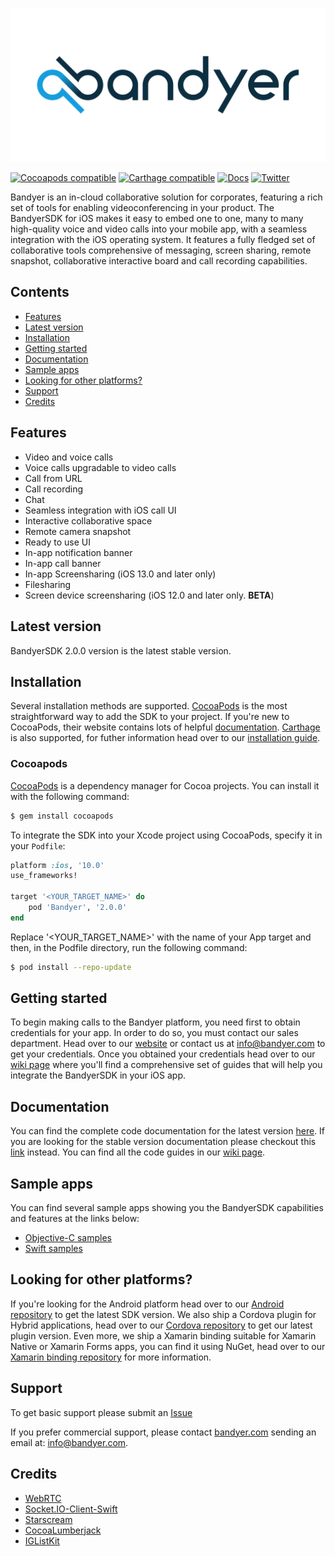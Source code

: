 <p align="center">
	<img src="img/Bandyer-logotype-white-1024x500.png" alt="Bandyer" title="Bandyer" />
</p>

[![Cocoapods compatible](https://img.shields.io/cocoapods/v/Bandyer)](https://cocoapods.org/pods/Bandyer)
[![Carthage compatible](https://img.shields.io/badge/Carthage-compatible-4BC51D.svg?style=flat)](https://github.com/Carthage/Carthage)
[![Docs](https://img.shields.io/badge/docs-current-brightgreen.svg)](https://docs.bandyer.com/Bandyer-iOS-SDK/BandyerSDK/latest/index.html)
[![Twitter](https://img.shields.io/twitter/url/http/shields.io.svg?style=social&logo=twitter)](https://twitter.com/intent/follow?screen_name=bandyersrl)

Bandyer is an in-cloud collaborative solution for corporates, featuring a rich set of tools for enabling videoconferencing in your product. The BandyerSDK for iOS makes it easy to embed one to one, many to many high-quality voice and video calls into your mobile app, with a seamless integration with the iOS operating system. It features a fully fledged set of collaborative tools comprehensive of messaging, screen sharing, remote snapshot, collaborative interactive board and call recording capabilities. 

## Contents

- [Features](#features)
- [Latest version](#latest-version)
- [Installation](#installation)
- [Getting started](#getting-started)
- [Documentation](#documentation)
- [Sample apps](#sample-apps)
- [Looking for other platforms?](#looking-for-other-platforms)
- [Support](#support)
- [Credits](#credits)

## Features

- Video and voice calls
- Voice calls upgradable to video calls
- Call from URL
- Call recording
- Chat
- Seamless integration with iOS call UI
- Interactive collaborative space
- Remote camera snapshot
- Ready to use UI
- In-app notification banner
- In-app call banner
- In-app Screensharing (iOS 13.0 and later only)
- Filesharing
- Screen device screensharing (iOS 12.0 and later only. **BETA**) 

## Latest version

BandyerSDK 2.0.0 version is the latest stable version.

## Installation

Several installation methods are supported. [CocoaPods][cocoapods] is the most straightforward way to add the SDK to your project. If you're new to CocoaPods, their website contains lots of helpful [documentation][cocoapods-getting-started]. [Carthage][carthage] is also supported, for futher information head over to our [installation guide][installation-guide].

### Cocoapods

[CocoaPods][cocoapods] is a dependency manager for Cocoa projects. You can install it with the following command:

```bash
$ gem install cocoapods
```

To integrate the SDK into your Xcode project using CocoaPods, specify it in your `Podfile`:

```ruby
platform :ios, '10.0'
use_frameworks!

target '<YOUR_TARGET_NAME>' do
    pod 'Bandyer', '2.0.0'
end
```

Replace '\<YOUR\_TARGET\_NAME\>' with the name of your App target and then, in the Podfile directory, run the following command:

```bash
$ pod install --repo-update
```

## Getting started

To begin making calls to the Bandyer platform, you need first to obtain credentials for your app. In order to do so, you must contact our sales department. Head over to our [website][bandyer-website] or contact us at [info@bandyer.com](mailto:info@bandyer.com) to get your credentials. Once you obtained your credentials head over to our [wiki page][wiki] where you'll find a comprehensive set of guides that will help you integrate the BandyerSDK in your iOS app. 

## Documentation

You can find the complete code documentation for the latest version [here][latest-doc]. If you are looking for the stable version documentation please checkout this [link][stable-doc] instead.
You can find all the code guides in our [wiki page][wiki].

## Sample apps

You can find several sample apps showing you the BandyerSDK capabilities and features at the links below:

- [Objective-C samples][objective-c-samples]
- [Swift samples][swift-samples]

## Looking for other platforms?

If you're looking for the Android platform head over to our [Android repository][android] to get the latest SDK version. We also ship a Cordova plugin for Hybrid applications, head over to our [Cordova repository][cordova] to get our latest plugin version. Even more, we ship a Xamarin binding suitable for Xamarin Native or Xamarin Forms apps, you can find it using NuGet, head over to our [Xamarin binding repository][xamarin] for more information. 

## Support

To get basic support please submit an [Issue][issues]

If you prefer commercial support, please contact [bandyer.com][bandyer-website] sending an email at: [info@bandyer.com](mailto:info@bandyer.com.).

## Credits

- [WebRTC](https://webrtc.org/)
- [Socket.IO-Client-Swift](https://github.com/socketio/socket.io-client-swift)
- [Starscream](https://github.com/daltoniam/starscream)
- [CocoaLumberjack](https://github.com/CocoaLumberjack/CocoaLumberjack)
- [IGListKit](https://github.com/Instagram/IGListKit)

[cocoapods]: https://cocoapods.org/
[cocoapods-getting-started]: https://guides.cocoapods.org/using/getting-started.html
[carthage]: https://github.com/Carthage/Carthage
[installation-guide]: https://github.com/Bandyer/Bandyer-iOS-SDK/wiki/Installation
[bandyer-website]: https://www.bandyer.com
[wiki]: https://github.com/Bandyer/Bandyer-iOS-SDK/wiki
[latest-doc]: https://docs.bandyer.com/Bandyer-iOS-SDK/BandyerSDK/latest/index.html
[stable-doc]: https://docs.bandyer.com/Bandyer-iOS-SDK/BandyerSDK/stable/index.html
[objective-c-samples]: https://github.com/Bandyer/Bandyer-iOS-SDK-Samples
[swift-samples]: https://github.com/Bandyer/Bandyer-iOS-SDK-Samples-Swift
[android]: https://github.com/Bandyer/Bandyer-Android-SDK
[cordova]: https://github.com/Bandyer/Bandyer-Cordova-Plugin
[xamarin]: https://github.com/Bandyer/BandyerSDK-Xamarin-Bindings
[issues]: https://github.com/Bandyer/Bandyer-iOS-SDK/issues
